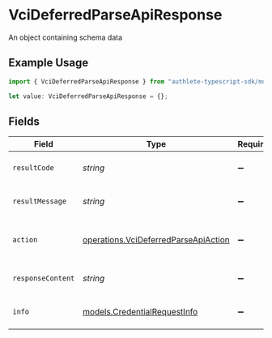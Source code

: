 # VciDeferredParseApiResponse

An object containing schema data

## Example Usage

```typescript
import { VciDeferredParseApiResponse } from "authlete-typescript-sdk/models/operations";

let value: VciDeferredParseApiResponse = {};
```

## Fields

| Field                                                                                        | Type                                                                                         | Required                                                                                     | Description                                                                                  |
| -------------------------------------------------------------------------------------------- | -------------------------------------------------------------------------------------------- | -------------------------------------------------------------------------------------------- | -------------------------------------------------------------------------------------------- |
| `resultCode`                                                                                 | *string*                                                                                     | :heavy_minus_sign:                                                                           | The code which represents the result of the API call.                                        |
| `resultMessage`                                                                              | *string*                                                                                     | :heavy_minus_sign:                                                                           | A short message which explains the result of the API call.                                   |
| `action`                                                                                     | [operations.VciDeferredParseApiAction](../../models/operations/vcideferredparseapiaction.md) | :heavy_minus_sign:                                                                           | The next action that the deferred credential endpoint should take.                           |
| `responseContent`                                                                            | *string*                                                                                     | :heavy_minus_sign:                                                                           | The content of the response to the request sender.                                           |
| `info`                                                                                       | [models.CredentialRequestInfo](../../models/credentialrequestinfo.md)                        | :heavy_minus_sign:                                                                           | An object containing credentialrequestinfo data                                              |